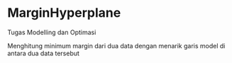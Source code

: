 # MarginHyperplane
Tugas Modelling dan Optimasi

Menghitung minimum margin dari dua data dengan menarik garis model di antara dua data tersebut
